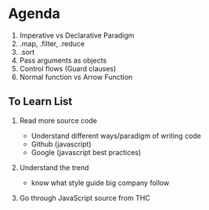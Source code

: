 # Agenda

1. Imperative vs Declarative Paradigm
2. .map, .filter, .reduce
3. .sort
4. Pass arguments as objects
5. Control flows (Guard clauses)
6. Normal function vs Arrow Function

## To Learn List

1. Read more source code
    - Understand different ways/paradigm of writing code
    - Github (javascript)
    - Google (javascript best practices)
2. Understand the trend

    - know what style guide big company follow

3. Go through JavaScript source from THC
